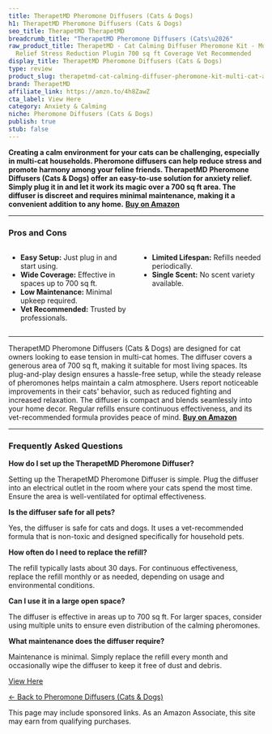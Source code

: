 ```yaml
---
title: TherapetMD Pheromone Diffusers (Cats & Dogs)
h1: TherapetMD Pheromone Diffusers (Cats & Dogs)
seo_title: TherapetMD TherapetMD
breadcrumb_title: "TherapetMD Pheromone Diffusers (Cats\u2026"
raw_product_title: TherapetMD - Cat Calming Diffuser Pheromone Kit - Multi Cat Anxiety
  Relief Stress Reduction Plugin 700 sq ft Coverage Vet Recommended
display_title: TherapetMD Pheromone Diffusers (Cats & Dogs)
type: review
product_slug: therapetmd-cat-calming-diffuser-pheromone-kit-multi-cat-anxiety-relief-ae8aba79
brand: TherapetMD
affiliate_link: https://amzn.to/4h8ZawZ
cta_label: View Here
category: Anxiety & Calming
niche: Pheromone Diffusers (Cats & Dogs)
publish: true
stub: false
---
```


<div id="intro" class="full-width">
  <p><strong>Creating a calm environment for your cats can be challenging, especially in multi-cat households. Pheromone diffusers can help reduce stress and promote harmony among your feline friends. TherapetMD Pheromone Diffusers (Cats & Dogs) offer an easy-to-use solution for anxiety relief. Simply plug it in and let it work its magic over a 700 sq ft area. The diffuser is discreet and requires minimal maintenance, making it a convenient addition to any home.</strong> <a href="https://amzn.to/4h8ZawZ" rel="nofollow sponsored noopener" target="_blank"><strong>Buy on Amazon</strong></a></p>
</div>

<hr />
<h3 id="pros-cons">Pros and Cons</h3>
<div class="pc-grid" style="display:grid;grid-template-columns:1fr 1fr;gap:16px;">
  <ul>
    <li><strong>Easy Setup:</strong> Just plug in and start using.</li>
    <li><strong>Wide Coverage:</strong> Effective in spaces up to 700 sq ft.</li>
    <li><strong>Low Maintenance:</strong> Minimal upkeep required.</li>
    <li><strong>Vet Recommended:</strong> Trusted by professionals.</li>
  </ul>
  <ul>
    <li><strong>Limited Lifespan:</strong> Refills needed periodically.</li>
    <li><strong>Single Scent:</strong> No scent variety available.</li>
  </ul>
</div>
<hr />

<div class="full-width">
  <p>TherapetMD Pheromone Diffusers (Cats & Dogs) are designed for cat owners looking to ease tension in multi-cat homes. The diffuser covers a generous area of 700 sq ft, making it suitable for most living spaces. Its plug-and-play design ensures a hassle-free setup, while the steady release of pheromones helps maintain a calm atmosphere. Users report noticeable improvements in their cats' behavior, such as reduced fighting and increased relaxation. The diffuser is compact and blends seamlessly into your home decor. Regular refills ensure continuous effectiveness, and its vet-recommended formula provides peace of mind. <a href="https://amzn.to/4h8ZawZ" rel="nofollow sponsored noopener" target="_blank"><strong>Buy on Amazon</strong></a></p>
</div>

<hr />
<h3 id="faqs">Frequently Asked Questions</h3>

<p><strong>How do I set up the TherapetMD Pheromone Diffuser?</strong></p>
<p>Setting up the TherapetMD Pheromone Diffuser is simple. Plug the diffuser into an electrical outlet in the room where your cats spend the most time. Ensure the area is well-ventilated for optimal effectiveness.</p>

<p><strong>Is the diffuser safe for all pets?</strong></p>
<p>Yes, the diffuser is safe for cats and dogs. It uses a vet-recommended formula that is non-toxic and designed specifically for household pets.</p>

<p><strong>How often do I need to replace the refill?</strong></p>
<p>The refill typically lasts about 30 days. For continuous effectiveness, replace the refill monthly or as needed, depending on usage and environmental conditions.</p>

<p><strong>Can I use it in a large open space?</strong></p>
<p>The diffuser is effective in areas up to 700 sq ft. For larger spaces, consider using multiple units to ensure even distribution of the calming pheromones.</p>

<p><strong>What maintenance does the diffuser require?</strong></p>
<p>Maintenance is minimal. Simply replace the refill every month and occasionally wipe the diffuser to keep it free of dust and debris.</p>
<p><a class="btn" href="https://amzn.to/4h8ZawZ" target="_blank" rel="nofollow sponsored noopener">View Here</a></p>
<p><a href="/roundups/anxiety-calming/pheromone-diffusers-cats-dogs-/">← Back to Pheromone Diffusers (Cats & Dogs)</a></p>
<aside class="disclosure">This page may include sponsored links. As an Amazon Associate, this site may earn from qualifying purchases.</aside>
